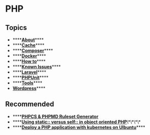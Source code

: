 # PHP

## Topics

* \*\*\*\*[**About**](about.md)\*\*\*\*
* \*\*\*\*[**Cache**](cache.md)\*\*\*\*
* \*\*\*\*[**Composer**](composer.md)\*\*\*\*
* \*\*\*\*[**Docker**](docker.md)\*\*\*\*
* \*\*\*\*[**How to**](how-to.md)\*\*\*\*
* \*\*\*\*[**Known Issues**](known-issues.md)\*\*\*\*
* \*\*\*\*[**Laravel**](laravel/)\*\*\*\*
* \*\*\*\*[**PHPUnit**](tools/phpunit.md)\*\*\*\*
* \*\*\*\*[**Tools**](tools/)\*\*\*\*
* [**Wordpress**](wordpress/)\*\*\*\*

## Recommended

* \*\*\*\*[**PHPCS & PHPMD Ruleset Generator**](http://edorian.github.io/php-coding-standard-generator/#phpcs) 
* \*\*\*\*[**Using static:: versus self:: in object oriented PHP**](https://www.leaseweb.com/labs/2014/04/static-versus-self-php/#:~:text=Conclusion,like%20%E2%80%9Cget_called_class%E2%80%9D%20does%29.)\*\*\*\*
* \*\*\*\*[**Deploy a PHP application with kubernetes on UIbuntu**](https://www.digitalocean.com/community/tutorials/how-to-deploy-a-php-application-with-kubernetes-on-ubuntu-16-04-pt)\*\*\*\*

## 

